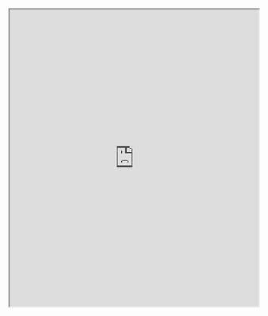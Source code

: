 <iframe src="https://docs.google.com/spreadsheets/d/e/2PACX-1vRgGFBAqAJy0MCdEgAgW-JvLX6hhgRmQbJK5NjPjQ-sHRTxEDjSUMYirAylG3SH138LqHQ-XzS6JQRT/pubhtml?gid=1958351183&amp;single=true&amp;widget=true&amp;headers=false" width="100%" height="600"></iframe>

